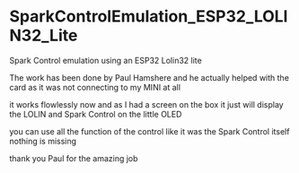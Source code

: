 # SparkControlEmulation_ESP32_LOLIN32_Lite
Spark Control emulation using an ESP32 Lolin32 lite 

The work has been done by Paul Hamshere and he actually helped with the card as it was not connecting to my MINI at all 

it works flowlessly now and as I had a screen on the box it just will display the LOLIN and Spark Control on the little OLED 

you can use all the function of the control like it was the Spark Control itself 
nothing is missing 

thank you Paul for the amazing job 
